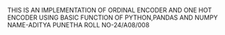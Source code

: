 THIS IS AN IMPLEMENTATION OF ORDINAL ENCODER AND ONE HOT ENCODER USING BASIC FUNCTION OF PYTHON,PANDAS AND NUMPY
NAME-ADITYA PUNETHA
ROLL NO-24/A08/008
